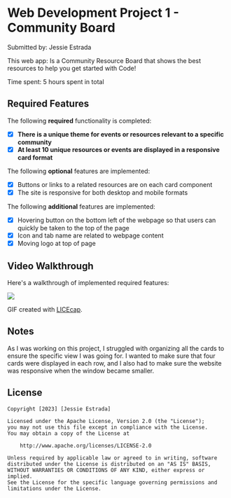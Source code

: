 # Web Development Project 1 - Community Board

Submitted by: Jessie Estrada

This web app: Is a Community Resource Board that shows the best resources to help you get started with Code!

Time spent: 5 hours spent in total

## Required Features

The following **required** functionality is completed:

- [x] **There is a unique theme for events or resources relevant to a specific community**
- [x] **At least 10 unique resources or events are displayed in a responsive card format**

The following **optional** features are implemented:

- [x] Buttons or links to a related resources are on each card component
- [x] The site is responsive for both desktop and mobile formats

The following **additional** features are implemented:

- [x] Hovering button on the bottom left of the webpage so that users can quickly be taken to the top of the page
- [x] Icon and tab name are related to webpage content
- [x] Moving logo at top of page 

## Video Walkthrough

Here's a walkthrough of implemented required features:

![](https://github.com/JessieEstrada/CodePath-Web102-Project-1/blob/main/CommunityBoard.gif)

<!-- Replace this with whatever GIF tool you used! -->

GIF created with [LICEcap](https://www.cockos.com/licecap/).

<!-- Recommended tools:
[Kap](https://getkap.co/) for macOS
[ScreenToGif](https://www.screentogif.com/) for Windows
[peek](https://github.com/phw/peek) for Linux. -->

## Notes

As I was working on this project, I struggled with organizing all the cards to ensure the specific view I was going for. I wanted to make sure that four cards were displayed in each row, and I also had to make sure the website was responsive when the window became smaller.

## License

    Copyright [2023] [Jessie Estrada]

    Licensed under the Apache License, Version 2.0 (the "License");
    you may not use this file except in compliance with the License.
    You may obtain a copy of the License at

        http://www.apache.org/licenses/LICENSE-2.0

    Unless required by applicable law or agreed to in writing, software
    distributed under the License is distributed on an "AS IS" BASIS,
    WITHOUT WARRANTIES OR CONDITIONS OF ANY KIND, either express or implied.
    See the License for the specific language governing permissions and
    limitations under the License.
